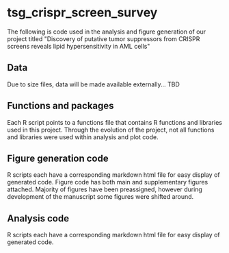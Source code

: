 # tsg_crispr_screen_survey
The following is code used in the analysis and figure generation of our project titled "Discovery of putative tumor suppressors from CRISPR screens reveals lipid hypersensitivity in AML cells"

## Data
Due to size files, data will be made available externally... TBD

## Functions and packages
Each R script points to a functions file that contains R functions and libraries used in this project. Through the evolution of the project, not all functions and libraries were used within analysis and plot code.

## Figure generation code
R scripts each have a corresponding markdown html file for easy display of generated code. Figure code has both main and supplementary figures attached. Majority of figures have been preassigned, however during development of the manuscript some figures were shifted around. 

## Analysis code
R scripts each have a corresponding markdown html file for easy display of generated code. 

